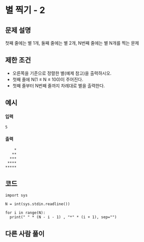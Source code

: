 # 별 찍기 - 2

## 문제 설명
첫째 줄에는 별 1개, 둘째 줄에는 별 2개, N번째 줄에는 별 N개를 찍는 문제

## 제한 조건
* 오른쪽을 기준으로 정렬한 별(예제 참고)을 출력하시오.
* 첫째 줄에 N(1 ≤ N ≤ 100)이 주어진다.
* 첫째 줄부터 N번째 줄까지 차례대로 별을 출력한다.

## 예시
#### 입력
```
5
```

#### 출력
```
    *
   **
  ***
 ****
*****
```
 
## 코드
```
import sys

N = int(sys.stdin.readline())

for i in range(N):
  print(" " * (N - i - 1) , "*" * (i + 1), sep="")
```

## 다른 사람 풀이
```
```